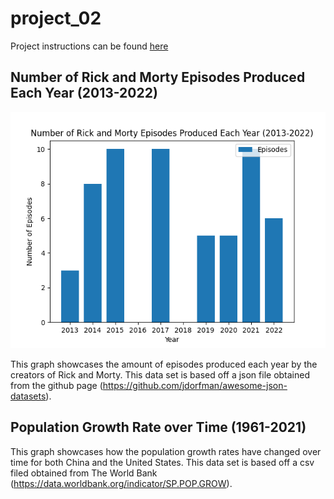 # project_02

Project instructions can be found [here](https://github.com/mikeizbicki/cmc-csci040/tree/2022fall/project_02)

## Number of Rick and Morty Episodes Produced Each Year (2013-2022)
![Number of Rick and Morty Episodes Produced Each Year (2013-2022)](https://raw.githubusercontent.com/cyrusg645/project_02/main/Figure_1.png)

This graph showcases the amount of episodes produced each year by the creators of Rick and Morty. This data set is based off a json file obtained from the github page (https://github.com/jdorfman/awesome-json-datasets). 

## Population Growth Rate over Time (1961-2021)

This graph showcases how the population growth rates have changed over time for both China and the United States. This data set is based off a csv filed obtained from The World Bank (https://data.worldbank.org/indicator/SP.POP.GROW).
